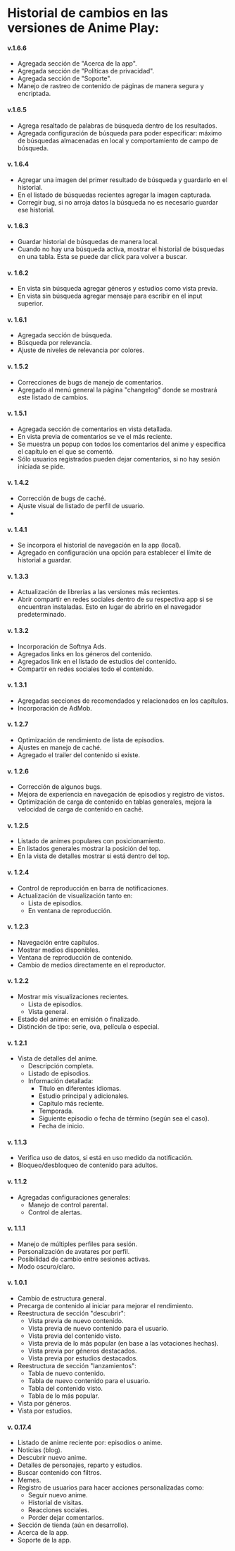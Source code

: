 # Historial de cambios en las versiones de Anime Play:

#### v.1.6.6

* Agregada sección de "Acerca de la app".
* Agregada sección de "Políticas de privacidad".
* Agregada sección de "Soporte".
* Manejo de rastreo de contenido de páginas de manera segura y encriptada.

#### v.1.6.5

* Agrega resaltado de palabras de búsqueda dentro de los resultados.
* Agregada configuración de búsqueda para poder especificar: máximo de búsquedas almacenadas en local y comportamiento de campo de búsqueda.

#### v. 1.6.4

* Agregar una imagen del primer resultado de búsqueda y guardarlo en el historial.
* En el listado de búsquedas recientes agregar la imagen capturada.
* Corregir bug, si no arroja datos la búsqueda no es necesario guardar ese historial.

#### v. 1.6.3

* Guardar historial de búsquedas de manera local.
* Cuando no hay una búsqueda activa, mostrar el historial de búsquedas en una tabla. Esta se puede dar click para volver a buscar.

#### v. 1.6.2

* En vista sin búsqueda agregar géneros y estudios como vista previa.
* En vista sin búsqueda agregar mensaje para escribir en el input superior.

#### v. 1.6.1

* Agregada sección de búsqueda.
* Búsqueda por relevancia.
* Ajuste de niveles de relevancia por colores.

#### v. 1.5.2

* Correcciones de bugs de manejo de comentarios.
* Agregado al menú general la página "changelog" donde se mostrará este listado de cambios.

#### v. 1.5.1

* Agregada sección de comentarios en vista detallada.
* En vista previa de comentarios se ve el más reciente.
* Se muestra un popup con todos los comentarios del anime y especifica el capítulo en el que se comentó.
* Sólo usuarios registrados pueden dejar comentarios, si no hay sesión iniciada se pide.

#### v. 1.4.2

* Corrección de bugs de caché.
* Ajuste visual de listado de perfil de usuario.
* 

#### v. 1.4.1

* Se incorpora el historial de navegación en la app (local).
* Agregado en configuración una opción para establecer el límite de historial a guardar.

#### v. 1.3.3

* Actualización de librerías a las versiones más recientes.
* Abrir compartir en redes sociales dentro de su respectiva app si se encuentran instaladas. Esto en lugar de abrirlo en el navegador predeterminado.

#### v. 1.3.2

* Incorporación de Softnya Ads.
* Agregados links en los géneros del contenido.
* Agregados link en el listado de estudios del contenido.
* Compartir en redes sociales todo el contenido.

#### v. 1.3.1

* Agregadas secciones de recomendados y relacionados en los capítulos.
* Incorporación de AdMob.

#### v. 1.2.7

* Optimización de rendimiento de lista de episodios.
* Ajustes en manejo de caché.
* Agregado el trailer del contenido si existe.

#### v. 1.2.6

* Corrección de algunos bugs.
* Mejora de experiencia en navegación de episodios y registro de vistos.
* Optimización de carga de contenido en tablas generales, mejora la velocidad de carga de contenido en caché.

#### v. 1.2.5

* Listado de animes populares con posicionamiento.
* En listados generales mostrar la posición del top.
* En la vista de detalles mostrar si está dentro del top.

#### v. 1.2.4

* Control de reproducción en barra de notificaciones.
* Actualización de visualización tanto en:
  * Lista de episodios.
  * En ventana de reproducción.

#### v. 1.2.3

* Navegación entre capítulos.
* Mostrar medios disponibles.
* Ventana de reproducción de contenido.
* Cambio de medios directamente en el reproductor.

#### v. 1.2.2

* Mostrar mis visualizaciones recientes.
  * Lista de episodios.
  * Vista general.
* Estado del anime: en emisión o finalizado.
* Distinción de tipo: serie, ova, película o especial.

#### v. 1.2.1

* Vista de detalles del anime.
  * Descripción completa.
  * Listado de episodios.
  * Información detallada:
    * Título en diferentes idiomas.
    * Estudio principal y adicionales.
    * Capítulo más reciente.
    * Temporada.
    * Siguiente episodio o fecha de término (según sea el caso).
    * Fecha de inicio.

#### v. 1.1.3

* Verifica uso de datos, si está en uso medido da notificación.
* Bloqueo/desbloqueo de contenido para adultos.

#### v. 1.1.2

* Agregadas configuraciones generales:
  * Manejo de control parental.
  * Control de alertas.

#### v. 1.1.1

* Manejo de múltiples perfiles para sesión.
* Personalización de avatares por perfil.
* Posibilidad de cambio entre sesiones activas.
* Modo oscuro/claro.

#### v. 1.0.1

* Cambio de estructura general.
* Precarga de contenido al iniciar para mejorar el rendimiento.
* Reestructura de sección "descubrir":
  * Vista previa de nuevo contenido.
  * Vista previa de nuevo contenido para el usuario.
  * Vista previa del contenido visto.
  * Vista previa de lo más popular (en base a las votaciones hechas).
  * Vista previa por géneros destacados.
  * Vista previa por estudios destacados.
* Reestructura de sección "lanzamientos":
  * Tabla de nuevo contenido.
  * Tabla de nuevo contenido para el usuario.
  * Tabla del contenido visto.
  * Tabla de lo más popular.
* Vista por géneros.
* Vista por estudios.

#### v. 0.17.4

* Listado de anime reciente por: episodios o anime.
* Noticias (blog).
* Descubrir nuevo anime.
* Detalles de personajes, reparto y estudios.
* Buscar contenido con filtros.
* Memes.
* Registro de usuarios para hacer acciones personalizadas como:
  * Seguir nuevo anime.
  * Historial de visitas.
  * Reacciones sociales.
  * Porder dejar comentarios.
* Sección de tienda (aún en desarrollo).
* Acerca de la app.
* Soporte de la app.
